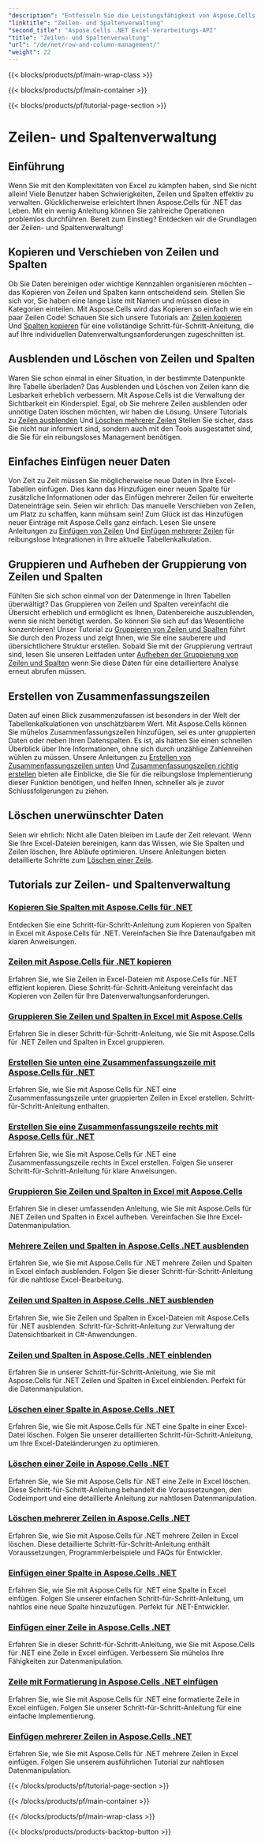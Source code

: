 ```yaml
---
"description": "Entfesseln Sie die Leistungsfähigkeit von Aspose.Cells für .NET mit unseren umfassenden Tutorials zur Zeilen- und Spaltenverwaltung, um Ihre Excel-Kenntnisse mühelos zu verbessern."
"linktitle": "Zeilen- und Spaltenverwaltung"
"second_title": "Aspose.Cells .NET Excel-Verarbeitungs-API"
"title": "Zeilen- und Spaltenverwaltung"
"url": "/de/net/row-and-column-management/"
"weight": 22
---
```


{{< blocks/products/pf/main-wrap-class >}}

{{< blocks/products/pf/main-container >}}

{{< blocks/products/pf/tutorial-page-section >}}

# Zeilen- und Spaltenverwaltung

## Einführung

Wenn Sie mit den Komplexitäten von Excel zu kämpfen haben, sind Sie nicht allein! Viele Benutzer haben Schwierigkeiten, Zeilen und Spalten effektiv zu verwalten. Glücklicherweise erleichtert Ihnen Aspose.Cells für .NET das Leben. Mit ein wenig Anleitung können Sie zahlreiche Operationen problemlos durchführen. Bereit zum Einstieg? Entdecken wir die Grundlagen der Zeilen- und Spaltenverwaltung!

## Kopieren und Verschieben von Zeilen und Spalten

Ob Sie Daten bereinigen oder wichtige Kennzahlen organisieren möchten – das Kopieren von Zeilen und Spalten kann entscheidend sein. Stellen Sie sich vor, Sie haben eine lange Liste mit Namen und müssen diese in Kategorien einteilen. Mit Aspose.Cells wird das Kopieren so einfach wie ein paar Zeilen Code! Schauen Sie sich unsere Tutorials an: [Zeilen kopieren](./copying-rows/) Und [Spalten kopieren](./copying-columns/) für eine vollständige Schritt-für-Schritt-Anleitung, die auf Ihre individuellen Datenverwaltungsanforderungen zugeschnitten ist.

## Ausblenden und Löschen von Zeilen und Spalten

Waren Sie schon einmal in einer Situation, in der bestimmte Datenpunkte Ihre Tabelle überladen? Das Ausblenden und Löschen von Zeilen kann die Lesbarkeit erheblich verbessern. Mit Aspose.Cells ist die Verwaltung der Sichtbarkeit ein Kinderspiel. Egal, ob Sie mehrere Zeilen ausblenden oder unnötige Daten löschen möchten, wir haben die Lösung. Unsere Tutorials zu [Zeilen ausblenden](./hide-rows-columns-aspose-cells/) Und [Löschen mehrerer Zeilen](./delete-multiple-rows-aspose-cells/) Stellen Sie sicher, dass Sie nicht nur informiert sind, sondern auch mit den Tools ausgestattet sind, die Sie für ein reibungsloses Management benötigen.

## Einfaches Einfügen neuer Daten

Von Zeit zu Zeit müssen Sie möglicherweise neue Daten in Ihre Excel-Tabellen einfügen. Dies kann das Hinzufügen einer neuen Spalte für zusätzliche Informationen oder das Einfügen mehrerer Zeilen für erweiterte Dateneinträge sein. Seien wir ehrlich: Das manuelle Verschieben von Zeilen, um Platz zu schaffen, kann mühsam sein! Zum Glück ist das Hinzufügen neuer Einträge mit Aspose.Cells ganz einfach. Lesen Sie unsere Anleitungen zu [Einfügen von Zeilen](./insert-row-aspose-cells/) Und [Einfügen mehrerer Zeilen](./insert-multiple-rows-aspose-cells/) für reibungslose Integrationen in Ihre aktuelle Tabellenkalkulation.

## Gruppieren und Aufheben der Gruppierung von Zeilen und Spalten

Fühlten Sie sich schon einmal von der Datenmenge in Ihren Tabellen überwältigt? Das Gruppieren von Zeilen und Spalten vereinfacht die Übersicht erheblich und ermöglicht es Ihnen, Datenbereiche auszublenden, wenn sie nicht benötigt werden. So können Sie sich auf das Wesentliche konzentrieren! Unser Tutorial zu [Gruppieren von Zeilen und Spalten](./grouping-rows-and-columns/) führt Sie durch den Prozess und zeigt Ihnen, wie Sie eine sauberere und übersichtlichere Struktur erstellen. Sobald Sie mit der Gruppierung vertraut sind, lesen Sie unseren Leitfaden unter [Aufheben der Gruppierung von Zeilen und Spalten](./ungrouping-rows-and-columns/) wenn Sie diese Daten für eine detailliertere Analyse erneut abrufen müssen.

## Erstellen von Zusammenfassungszeilen

Daten auf einen Blick zusammenzufassen ist besonders in der Welt der Tabellenkalkulationen von unschätzbarem Wert. Mit Aspose.Cells können Sie mühelos Zusammenfassungszeilen hinzufügen, sei es unter gruppierten Daten oder neben Ihren Datenspalten. Es ist, als hätten Sie einen schnellen Überblick über Ihre Informationen, ohne sich durch unzählige Zahlenreihen wühlen zu müssen. Unsere Anleitungen zu [Erstellen von Zusammenfassungszeilen unten](./summary-row-below/) Und [Zusammenfassungszeilen richtig erstellen](./summary-row-right/) bieten alle Einblicke, die Sie für die reibungslose Implementierung dieser Funktion benötigen, und helfen Ihnen, schneller als je zuvor Schlussfolgerungen zu ziehen.

## Löschen unerwünschter Daten

Seien wir ehrlich: Nicht alle Daten bleiben im Laufe der Zeit relevant. Wenn Sie Ihre Excel-Dateien bereinigen, kann das Wissen, wie Sie Spalten und Zeilen löschen, Ihre Abläufe optimieren. Unsere Anleitungen bieten detaillierte Schritte zum [Löschen einer Zeile](./delete-row-aspose-cells/).

## Tutorials zur Zeilen- und Spaltenverwaltung
### [Kopieren Sie Spalten mit Aspose.Cells für .NET](./copying-columns/)
Entdecken Sie eine Schritt-für-Schritt-Anleitung zum Kopieren von Spalten in Excel mit Aspose.Cells für .NET. Vereinfachen Sie Ihre Datenaufgaben mit klaren Anweisungen.
### [Zeilen mit Aspose.Cells für .NET kopieren](./copying-rows/)
Erfahren Sie, wie Sie Zeilen in Excel-Dateien mit Aspose.Cells für .NET effizient kopieren. Diese Schritt-für-Schritt-Anleitung vereinfacht das Kopieren von Zeilen für Ihre Datenverwaltungsanforderungen.
### [Gruppieren Sie Zeilen und Spalten in Excel mit Aspose.Cells](./grouping-rows-and-columns/)
Erfahren Sie in dieser Schritt-für-Schritt-Anleitung, wie Sie mit Aspose.Cells für .NET Zeilen und Spalten in Excel gruppieren.
### [Erstellen Sie unten eine Zusammenfassungszeile mit Aspose.Cells für .NET](./summary-row-below/)
Erfahren Sie, wie Sie mit Aspose.Cells für .NET eine Zusammenfassungszeile unter gruppierten Zeilen in Excel erstellen. Schritt-für-Schritt-Anleitung enthalten.
### [Erstellen Sie eine Zusammenfassungszeile rechts mit Aspose.Cells für .NET](./summary-row-right/)
Erfahren Sie, wie Sie mit Aspose.Cells für .NET eine Zusammenfassungszeile rechts in Excel erstellen. Folgen Sie unserer Schritt-für-Schritt-Anleitung für klare Anweisungen.
### [Gruppieren Sie Zeilen und Spalten in Excel mit Aspose.Cells](./ungrouping-rows-and-columns/)
Erfahren Sie in dieser umfassenden Anleitung, wie Sie mit Aspose.Cells für .NET Zeilen und Spalten in Excel aufheben. Vereinfachen Sie Ihre Excel-Datenmanipulation.
### [Mehrere Zeilen und Spalten in Aspose.Cells .NET ausblenden](./hide-multiple-rows-columns-aspose-cells/)
Erfahren Sie, wie Sie mit Aspose.Cells für .NET mehrere Zeilen und Spalten in Excel einfach ausblenden. Folgen Sie dieser Schritt-für-Schritt-Anleitung für die nahtlose Excel-Bearbeitung.
### [Zeilen und Spalten in Aspose.Cells .NET ausblenden](./hide-rows-columns-aspose-cells/)
Erfahren Sie, wie Sie Zeilen und Spalten in Excel-Dateien mit Aspose.Cells für .NET ausblenden. Schritt-für-Schritt-Anleitung zur Verwaltung der Datensichtbarkeit in C#-Anwendungen.
### [Zeilen und Spalten in Aspose.Cells .NET einblenden](./unhide-rows-columns-aspose-cells/)
Erfahren Sie in unserer Schritt-für-Schritt-Anleitung, wie Sie mit Aspose.Cells für .NET Zeilen und Spalten in Excel einblenden. Perfekt für die Datenmanipulation.
### [Löschen einer Spalte in Aspose.Cells .NET](./delete-column-aspose-cells/)
Erfahren Sie, wie Sie mit Aspose.Cells für .NET eine Spalte in einer Excel-Datei löschen. Folgen Sie unserer detaillierten Schritt-für-Schritt-Anleitung, um Ihre Excel-Dateiänderungen zu optimieren.
### [Löschen einer Zeile in Aspose.Cells .NET](./delete-row-aspose-cells/)
Erfahren Sie, wie Sie mit Aspose.Cells für .NET eine Zeile in Excel löschen. Diese Schritt-für-Schritt-Anleitung behandelt die Voraussetzungen, den Codeimport und eine detaillierte Anleitung zur nahtlosen Datenmanipulation.
### [Löschen mehrerer Zeilen in Aspose.Cells .NET](./delete-multiple-rows-aspose-cells/)
Erfahren Sie, wie Sie mit Aspose.Cells für .NET mehrere Zeilen in Excel löschen. Diese detaillierte Schritt-für-Schritt-Anleitung enthält Voraussetzungen, Programmierbeispiele und FAQs für Entwickler.
### [Einfügen einer Spalte in Aspose.Cells .NET](./insert-column-aspose-cells/)
Erfahren Sie, wie Sie mit Aspose.Cells für .NET eine Spalte in Excel einfügen. Folgen Sie unserer einfachen Schritt-für-Schritt-Anleitung, um nahtlos eine neue Spalte hinzuzufügen. Perfekt für .NET-Entwickler.
### [Einfügen einer Zeile in Aspose.Cells .NET](./insert-row-aspose-cells/)
Erfahren Sie in dieser Schritt-für-Schritt-Anleitung, wie Sie mit Aspose.Cells für .NET eine Zeile in Excel einfügen. Verbessern Sie mühelos Ihre Fähigkeiten zur Datenmanipulation.
### [Zeile mit Formatierung in Aspose.Cells .NET einfügen](./insert-row-formatting-aspose-cells/)
Erfahren Sie, wie Sie mit Aspose.Cells für .NET eine formatierte Zeile in Excel einfügen. Folgen Sie unserer Schritt-für-Schritt-Anleitung für eine einfache Implementierung.
### [Einfügen mehrerer Zeilen in Aspose.Cells .NET](./insert-multiple-rows-aspose-cells/)
Erfahren Sie, wie Sie mit Aspose.Cells für .NET mehrere Zeilen in Excel einfügen. Folgen Sie unserem ausführlichen Tutorial zur nahtlosen Datenmanipulation.

{{< /blocks/products/pf/tutorial-page-section >}}

{{< /blocks/products/pf/main-container >}}

{{< /blocks/products/pf/main-wrap-class >}}

{{< blocks/products/products-backtop-button >}}
